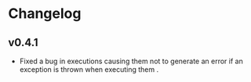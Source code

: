 # Changelog

## v0.4.1

   * Fixed a bug in executions causing them not to generate an error if an exception is thrown when executing them .

